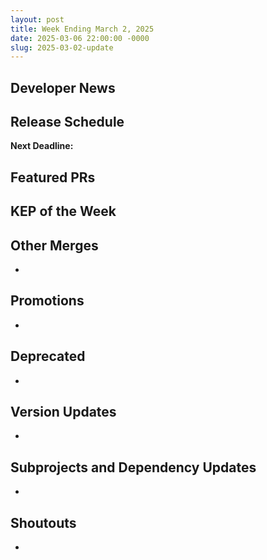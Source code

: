 ```yaml
---
layout: post
title: Week Ending March 2, 2025
date: 2025-03-06 22:00:00 -0000
slug: 2025-03-02-update
---
```


## Developer News




## Release Schedule

**Next Deadline:**


## Featured PRs


## KEP of the Week


## Other Merges

*

## Promotions

*

## Deprecated

*

## Version Updates

*

## Subprojects and Dependency Updates

*

## Shoutouts

*
